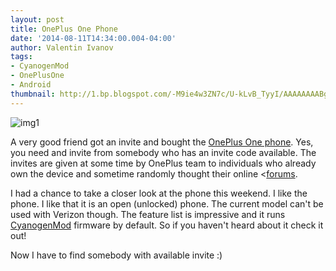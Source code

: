 ```yaml
---
layout: post
title: OnePlus One Phone
date: '2014-08-11T14:34:00.004-04:00'
author: Valentin Ivanov
tags:
- CyanogenMod
- OnePlusOne
- Android
thumbnail: http://1.bp.blogspot.com/-M9ie4w3ZN7c/U-kLvB_TyyI/AAAAAAAABgI/7ZwsWANbrOI/s72-c/cm-camera.jpg
---
```

![img1](https://1.bp.blogspot.com/-M9ie4w3ZN7c/U-kLvB_TyyI/AAAAAAAABgI/7ZwsWANbrOI/s1600/cm-camera.jpg)

A very good friend got an invite and bought the [OnePlus One phone](https://oneplus.net/one#features). Yes, you need and invite from somebody who has an invite code available. The invites are given at some time by OnePlus team to individuals who already own the device and sometime randomly thought their online <[forums](https://forums.oneplus.net/).

I had a chance to take a closer look at the phone this weekend. I like the phone. I like that it is an open (unlocked) phone. The current model can't be used with Verizon though. The feature list is impressive and it runs [CyanogenMod](https://oneplus.net/one#cyanogenmod) firmware by default. So if you haven't heard about it check it out!

Now I have to find somebody with available invite :)